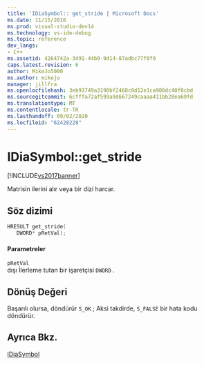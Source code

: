 ```yaml
---
title: 'IDiaSymbol:: get_stride | Microsoft Docs'
ms.date: 11/15/2016
ms.prod: visual-studio-dev14
ms.technology: vs-ide-debug
ms.topic: reference
dev_langs:
- C++
ms.assetid: 4264742a-3d91-44b9-9d14-87adbc77f0f0
caps.latest.revision: 6
author: MikeJo5000
ms.author: mikejo
manager: jillfra
ms.openlocfilehash: 3eb93749a3190bf2468c8d12e1ca906dc40f0cbd
ms.sourcegitcommit: 6cfffa72af599a9d667249caaaa411bb28ea69fd
ms.translationtype: MT
ms.contentlocale: tr-TR
ms.lasthandoff: 09/02/2020
ms.locfileid: "62428228"
---
```

# <a name="idiasymbolget_stride"></a>IDiaSymbol::get_stride
[!INCLUDE[vs2017banner](../../includes/vs2017banner.md)]

Matrisin ilerini alır veya bir dizi harcar.  
  
## <a name="syntax"></a>Söz dizimi  
  
```cpp  
HRESULT get_stride(   
   DWORD* pRetVal);  
```  
  
#### <a name="parameters"></a>Parametreler  
 `pRetVal`  
 dışı İlerleme tutan bir işaretçisi `DWORD` .  
  
## <a name="return-value"></a>Dönüş Değeri  
 Başarılı olursa, döndürür `S_OK` ; Aksi takdirde, `S_FALSE` bir hata kodu döndürür.  
  
## <a name="see-also"></a>Ayrıca Bkz.  
 [IDiaSymbol](../../debugger/debug-interface-access/idiasymbol.md)
